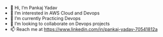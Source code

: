- 👋 Hi, I’m Pankaj Yadav
- 👀 I’m interested in AWS Cloud and Devops
- 🌱 I’m currently Practicing Devops 
- 💞️ I’m looking to collaborate on Devops projects
- 📫 Reach me at https://www.linkedin.com/in/pankaj-yadav-70541812a


<!---
pandav2005/pandav2005 is a ✨ special ✨ repository because its `README.md` (this file) appears on your GitHub profile.
You can click the Preview link to take a look at your changes.
--->
